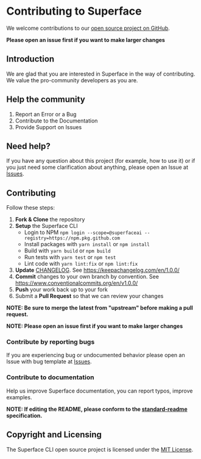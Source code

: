 # Contributing to Superface

We welcome contributions to our [open source project on GitHub](https://github.com/superfaceai/cli).

**Please open an issue first if you want to make larger changes**

## Introduction

We are glad that you are interested in Superface in the way of contributing. We value the pro-community developers as you are.

## Help the community

1) Report an Error or a Bug
2) Contribute to the Documentation
3) Provide Support on Issues

## Need help?

If you have any question about this project (for example, how to use it) or if you just need some clarification about anything, please open an Issue at [Issues](https://github.com/superfaceai/cli/issues).

## Contributing

Follow these steps:

1. **Fork & Clone** the repository  
2. **Setup** the Superface CLI
   - Login to NPM `npm login --scope=@superfaceai --registry=https://npm.pkg.github.com`  
   - Install packages with `yarn install` or `npm install`
   - Build with `yarn build` or `npm build`
   - Run tests with `yarn test` or `npm test`
   - Lint code with `yarn lint:fix` or `npm lint:fix`
3. **Update** [CHANGELOG](CHANGELOG.md). See https://keepachangelog.com/en/1.0.0/
4. **Commit** changes to your own branch by convention. See https://www.conventionalcommits.org/en/v1.0.0/
5. **Push** your work back up to your fork  
6. Submit a **Pull Request** so that we can review your changes

**NOTE: Be sure to merge the latest from "upstream" before making a pull request.**

**NOTE: Please open an issue first if you want to make larger changes**

### Contribute by reporting bugs

If you are experiencing bug or undocumented behavior please open an Issue with bug template at [Issues](https://github.com/superfaceai/cli/issues).

### Contribute to documentation

Help us improve Superface documentation, you can report typos, improve examples.

**NOTE: If editing the README, please conform to the [standard-readme](https://github.com/RichardLitt/standard-readme) specification.**

## Copyright and Licensing

The Superface CLI open source project is licensed under the [MIT License](LICENSE).
